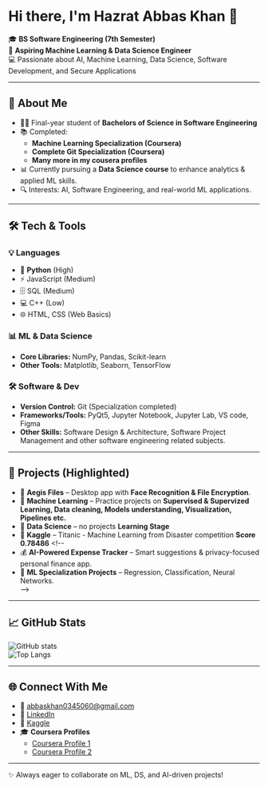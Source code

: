 # Hi there, I'm Hazrat Abbas Khan 👋  

🎓 **BS Software Engineering (7th Semester)**  
🤖 **Aspiring Machine Learning & Data Science Engineer**  
💻 Passionate about AI, Machine Learning, Data Science, Software Development, and Secure Applications  

---

## 🚀 About Me
- 🧑‍🎓 Final-year student of **Bachelors of Science in Software Engineering**
- 📚 Completed:
  - **Machine Learning Specialization (Coursera)**  
  - **Complete Git Specialization (Coursera)**
  - **Many more in my cousera profiles** 
- 📊 Currently pursuing a **Data Science course** to enhance analytics & applied ML skills.  
- 🔍 Interests: AI, Software Engineering, and real-world ML applications.  

---

## 🛠️ Tech & Tools

### 💡 Languages
- 🐍 **Python** (High)  
- ⚡ JavaScript (Medium)  
- 🗄️ SQL (Medium)  
- 💻 C++ (Low)  
- 🌐 HTML, CSS (Web Basics)  

### 📊 ML & Data Science
- **Core Libraries:** NumPy, Pandas, Scikit-learn  
- **Other Tools:** Matplotlib, Seaborn, TensorFlow  

### 🛠️ Software & Dev
- **Version Control:** Git (Specialization completed)  
- **Frameworks/Tools:** PyQt5, Jupyter Notebook, Jupyter Lab, VS code, Figma
- **Other Skills:** Software Design & Architecture, Software Project Management and other software engineering related subjects. 

---

## 📌 Projects (Highlighted)
- 🔐 **Aegis Files** – Desktop app with **Face Recognition & File Encryption**.
- 🤖 **Machine Learning** – Practice projects on **Supervised & Supervized Learning, Data cleaning, Models understanding, Visualization, Pipelines etc.**
- 📄 **Data Science** – no projects  **Learning Stage**
- 💠 **Kaggle** – Titanic - Machine Learning from Disaster competition **Score 0.78486**  <!--  
- 💰 **AI-Powered Expense Tracker** – Smart suggestions & privacy-focused personal finance app.  
- 🧠 **ML Specialization Projects** – Regression, Classification, Neural Networks.  
-->
---

## 📈 GitHub Stats
![GitHub stats](https://github-readme-stats.vercel.app/api?username=abbaskhan0345&show_icons=true&theme=tokyonight)  
![Top Langs](https://github-readme-stats.vercel.app/api/top-langs/?username=abbaskhan0345&layout=compact&theme=tokyonight)  

---

## 🌐 Connect With Me
- 📧 [abbaskhan0345060@gmail.com](mailto:abbaskhan0345060@gmail.com)  
- 💼 [LinkedIn](https://www.linkedin.com/in/hazrat-abbas-khan-113136329)
- 💠 [Kaggle](https://www.kaggle.com/hazratabbaskhan)
- 🎓 **Coursera Profiles**  
  - [Coursera Profile 1](https://www.coursera.org/user/04c30f99b14a260da612958e80e4f2e2)
  - [Coursera Profile 2](https://www.coursera.org/user/38d00dd142f0d077c7271da72ec56e25)  

---
✨ Always eager to collaborate on ML, DS, and AI-driven projects!
